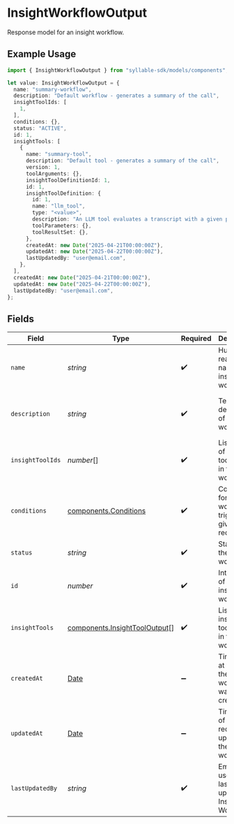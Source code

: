 # InsightWorkflowOutput

Response model for an insight workflow.

## Example Usage

```typescript
import { InsightWorkflowOutput } from "syllable-sdk/models/components";

let value: InsightWorkflowOutput = {
  name: "summary-workflow",
  description: "Default workflow - generates a summary of the call",
  insightToolIds: [
    1,
  ],
  conditions: {},
  status: "ACTIVE",
  id: 1,
  insightTools: [
    {
      name: "summary-tool",
      description: "Default tool - generates a summary of the call",
      version: 1,
      toolArguments: {},
      insightToolDefinitionId: 1,
      id: 1,
      insightToolDefinition: {
        id: 1,
        name: "llm_tool",
        type: "<value>",
        description: "An LLM tool evaluates a transcript with a given prompt",
        toolParameters: {},
        toolResultSet: {},
      },
      createdAt: new Date("2025-04-21T00:00:00Z"),
      updatedAt: new Date("2025-04-22T00:00:00Z"),
      lastUpdatedBy: "user@email.com",
    },
  ],
  createdAt: new Date("2025-04-21T00:00:00Z"),
  updatedAt: new Date("2025-04-22T00:00:00Z"),
  lastUpdatedBy: "user@email.com",
};
```

## Fields

| Field                                                                                         | Type                                                                                          | Required                                                                                      | Description                                                                                   | Example                                                                                       |
| --------------------------------------------------------------------------------------------- | --------------------------------------------------------------------------------------------- | --------------------------------------------------------------------------------------------- | --------------------------------------------------------------------------------------------- | --------------------------------------------------------------------------------------------- |
| `name`                                                                                        | *string*                                                                                      | :heavy_check_mark:                                                                            | Human-readable name of insight workflow                                                       | summary-workflow                                                                              |
| `description`                                                                                 | *string*                                                                                      | :heavy_check_mark:                                                                            | Text description of insight workflow                                                          | Default workflow - generates a summary of the call                                            |
| `insightToolIds`                                                                              | *number*[]                                                                                    | :heavy_check_mark:                                                                            | List of IDs of insight tools used in the workflow                                             | [<br/>1<br/>]                                                                                 |
| `conditions`                                                                                  | [components.Conditions](../../models/components/conditions.md)                                | :heavy_check_mark:                                                                            | Conditions for insight workflow to trigger on a given call recording.                         | {<br/>"trigger": "call_recording"<br/>}                                                       |
| `status`                                                                                      | *string*                                                                                      | :heavy_check_mark:                                                                            | Status of the insight workflow                                                                | ACTIVE                                                                                        |
| `id`                                                                                          | *number*                                                                                      | :heavy_check_mark:                                                                            | Internal ID of the insight workflow                                                           | 1                                                                                             |
| `insightTools`                                                                                | [components.InsightToolOutput](../../models/components/insighttooloutput.md)[]                | :heavy_check_mark:                                                                            | List of insight tools used in the workflow                                                    |                                                                                               |
| `createdAt`                                                                                   | [Date](https://developer.mozilla.org/en-US/docs/Web/JavaScript/Reference/Global_Objects/Date) | :heavy_minus_sign:                                                                            | Timestamp at which the insight workflow was created                                           | 2025-04-21T00:00:00Z                                                                          |
| `updatedAt`                                                                                   | [Date](https://developer.mozilla.org/en-US/docs/Web/JavaScript/Reference/Global_Objects/Date) | :heavy_minus_sign:                                                                            | Timestamp of most recent update to the insight workflow                                       | 2025-04-22T00:00:00Z                                                                          |
| `lastUpdatedBy`                                                                               | *string*                                                                                      | :heavy_check_mark:                                                                            | Email of user who last updated Insight Workflow                                               | user@email.com                                                                                |